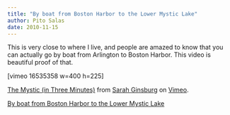 ```yaml
---
title: "By boat from Boston Harbor to the Lower Mystic Lake"
author: Pito Salas
date: 2010-11-15
---
```




This is very close to where I live, and people are amazed to know that you can
actually go by boat from Arlington to Boston Harbor. This video is beautiful
proof of that.

[vimeo 16535358 w=400 h=225]

[The Mystic (in Three Minutes)](<http://vimeo.com/16535358>) from [Sarah
Ginsburg](<http://vimeo.com/sarahginsburg>) on [Vimeo](<http://vimeo.com>).


[By boat from Boston Harbor to the Lower Mystic Lake](None)
